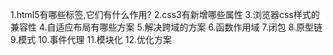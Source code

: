 1.html5有哪些标签,它们有什么作用?
2.css3有新增哪些属性
3.浏览器css样式的兼容性
4.自适应布局有哪些方案
5.解决跨域的方案
6.函数作用域
7.闭包
8.原型链
9.模式
10.事件代理
11.模块化
12.优化方案